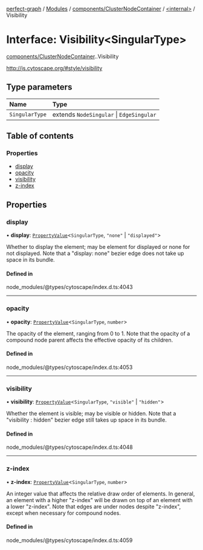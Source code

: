 [perfect-graph](../README.md) / [Modules](../modules.md) / [components/ClusterNodeContainer](../modules/components_ClusterNodeContainer.md) / [<internal\>](../modules/components_ClusterNodeContainer._internal_.md) / Visibility

# Interface: Visibility<SingularType\>

[components/ClusterNodeContainer](../modules/components_ClusterNodeContainer.md).[<internal>](../modules/components_ClusterNodeContainer._internal_.md).Visibility

http://js.cytoscape.org/#style/visibility

## Type parameters

| Name | Type |
| :------ | :------ |
| `SingularType` | extends `NodeSingular` \| `EdgeSingular` |

## Table of contents

### Properties

- [display](components_ClusterNodeContainer._internal_.Visibility.md#display)
- [opacity](components_ClusterNodeContainer._internal_.Visibility.md#opacity)
- [visibility](components_ClusterNodeContainer._internal_.Visibility.md#visibility)
- [z-index](components_ClusterNodeContainer._internal_.Visibility.md#z-index)

## Properties

### display

• **display**: [`PropertyValue`](../modules/components_ClusterNodeContainer._internal_.md#propertyvalue)<`SingularType`, ``"none"`` \| ``"displayed"``\>

Whether to display the element; may be element for displayed or none for not displayed.
Note that a "display: none" bezier edge does not take up space in its bundle.

#### Defined in

node_modules/@types/cytoscape/index.d.ts:4043

___

### opacity

• **opacity**: [`PropertyValue`](../modules/components_ClusterNodeContainer._internal_.md#propertyvalue)<`SingularType`, `number`\>

The opacity of the element, ranging from 0 to 1.
Note that the opacity of a compound node parent affects the effective opacity of its children.

#### Defined in

node_modules/@types/cytoscape/index.d.ts:4053

___

### visibility

• **visibility**: [`PropertyValue`](../modules/components_ClusterNodeContainer._internal_.md#propertyvalue)<`SingularType`, ``"visible"`` \| ``"hidden"``\>

Whether the element is visible; may be visible or hidden.
Note that a "visibility : hidden" bezier edge still takes up space in its bundle.

#### Defined in

node_modules/@types/cytoscape/index.d.ts:4048

___

### z-index

• **z-index**: [`PropertyValue`](../modules/components_ClusterNodeContainer._internal_.md#propertyvalue)<`SingularType`, `number`\>

An integer value that affects the relative draw order of elements.
In general, an element with a higher "z-index" will be drawn on top of an element with a lower "z-index".
Note that edges are under nodes despite "z-index", except when necessary for compound nodes.

#### Defined in

node_modules/@types/cytoscape/index.d.ts:4059
